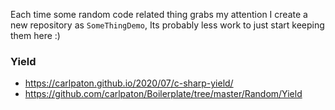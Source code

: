 Each time some random code related thing grabs my attention I create a new repository as `SomeThingDemo`, Its probably less work to just start keeping them here :)

### Yield

* https://carlpaton.github.io/2020/07/c-sharp-yield/
* https://github.com/carlpaton/Boilerplate/tree/master/Random/Yield
